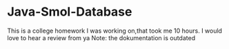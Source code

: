# Java-Smol-Database
This is a college homework I was working on,that took me  10 hours.
I would love to hear a review from ya
Note: the dokumentation is outdated
